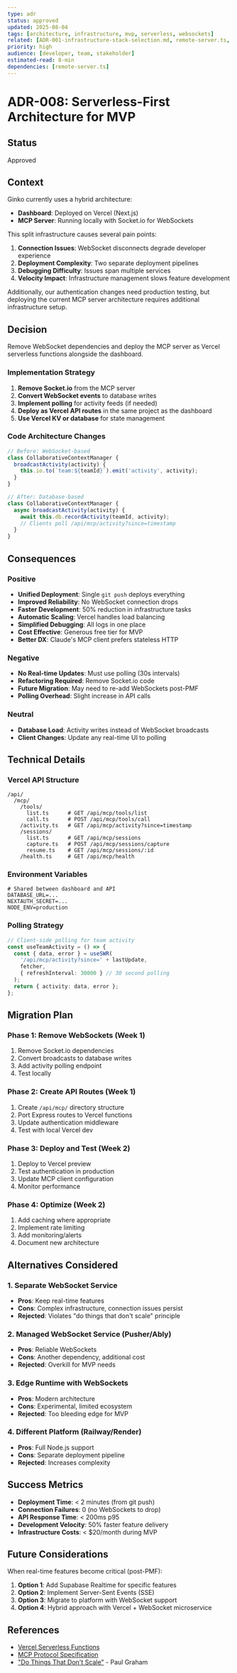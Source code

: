 ```yaml
---
type: adr
status: approved
updated: 2025-08-04
tags: [architecture, infrastructure, mvp, serverless, websockets]
related: [ADR-001-infrastructure-stack-selection.md, remote-server.ts, BACKLOG.md]
priority: high
audience: [developer, team, stakeholder]
estimated-read: 8-min
dependencies: [remote-server.ts]
---
```


# ADR-008: Serverless-First Architecture for MVP

## Status
Approved

## Context

Ginko currently uses a hybrid architecture:
- **Dashboard**: Deployed on Vercel (Next.js)
- **MCP Server**: Running locally with Socket.io for WebSockets

This split infrastructure causes several pain points:
1. **Connection Issues**: WebSocket disconnects degrade developer experience
2. **Deployment Complexity**: Two separate deployment pipelines
3. **Debugging Difficulty**: Issues span multiple services
4. **Velocity Impact**: Infrastructure management slows feature development

Additionally, our authentication changes need production testing, but deploying the current MCP server architecture requires additional infrastructure setup.

## Decision

Remove WebSocket dependencies and deploy the MCP server as Vercel serverless functions alongside the dashboard.

### Implementation Strategy

1. **Remove Socket.io** from the MCP server
2. **Convert WebSocket events** to database writes
3. **Implement polling** for activity feeds (if needed)
4. **Deploy as Vercel API routes** in the same project as the dashboard
5. **Use Vercel KV or database** for state management

### Code Architecture Changes

```typescript
// Before: WebSocket-based
class CollaborativeContextManager {
  broadcastActivity(activity) {
    this.io.to(`team:${teamId}`).emit('activity', activity);
  }
}

// After: Database-based  
class CollaborativeContextManager {
  async broadcastActivity(activity) {
    await this.db.recordActivity(teamId, activity);
    // Clients poll /api/mcp/activity?since=timestamp
  }
}
```

## Consequences

### Positive
- **Unified Deployment**: Single `git push` deploys everything
- **Improved Reliability**: No WebSocket connection drops
- **Faster Development**: 50% reduction in infrastructure tasks
- **Automatic Scaling**: Vercel handles load balancing
- **Simplified Debugging**: All logs in one place
- **Cost Effective**: Generous free tier for MVP
- **Better DX**: Claude's MCP client prefers stateless HTTP

### Negative  
- **No Real-time Updates**: Must use polling (30s intervals)
- **Refactoring Required**: Remove Socket.io code
- **Future Migration**: May need to re-add WebSockets post-PMF
- **Polling Overhead**: Slight increase in API calls

### Neutral
- **Database Load**: Activity writes instead of WebSocket broadcasts
- **Client Changes**: Update any real-time UI to polling

## Technical Details

### Vercel API Structure
```
/api/
  /mcp/
    /tools/
      list.ts      # GET /api/mcp/tools/list
      call.ts      # POST /api/mcp/tools/call
    /activity.ts   # GET /api/mcp/activity?since=timestamp
    /sessions/
      list.ts      # GET /api/mcp/sessions
      capture.ts   # POST /api/mcp/sessions/capture
      resume.ts    # GET /api/mcp/sessions/:id
    /health.ts     # GET /api/mcp/health
```

### Environment Variables
```env
# Shared between dashboard and API
DATABASE_URL=...
NEXTAUTH_SECRET=...
NODE_ENV=production
```

### Polling Strategy
```typescript
// Client-side polling for team activity
const useTeamActivity = () => {
  const { data, error } = useSWR(
    '/api/mcp/activity?since=' + lastUpdate,
    fetcher,
    { refreshInterval: 30000 } // 30 second polling
  );
  return { activity: data, error };
};
```

## Migration Plan

### Phase 1: Remove WebSockets (Week 1)
1. Remove Socket.io dependencies
2. Convert broadcasts to database writes
3. Add activity polling endpoint
4. Test locally

### Phase 2: Create API Routes (Week 1)  
1. Create `/api/mcp/` directory structure
2. Port Express routes to Vercel functions
3. Update authentication middleware
4. Test with local Vercel dev

### Phase 3: Deploy and Test (Week 2)
1. Deploy to Vercel preview
2. Test authentication in production
3. Update MCP client configuration
4. Monitor performance

### Phase 4: Optimize (Week 2)
1. Add caching where appropriate
2. Implement rate limiting
3. Add monitoring/alerts
4. Document new architecture

## Alternatives Considered

### 1. Separate WebSocket Service
- **Pros**: Keep real-time features
- **Cons**: Complex infrastructure, connection issues persist
- **Rejected**: Violates "do things that don't scale" principle

### 2. Managed WebSocket Service (Pusher/Ably)
- **Pros**: Reliable WebSockets
- **Cons**: Another dependency, additional cost
- **Rejected**: Overkill for MVP needs

### 3. Edge Runtime with WebSockets
- **Pros**: Modern architecture
- **Cons**: Experimental, limited ecosystem
- **Rejected**: Too bleeding edge for MVP

### 4. Different Platform (Railway/Render)
- **Pros**: Full Node.js support
- **Cons**: Separate deployment pipeline
- **Rejected**: Increases complexity

## Success Metrics

- **Deployment Time**: < 2 minutes (from git push)
- **Connection Failures**: 0 (no WebSockets to drop)
- **API Response Time**: < 200ms p95
- **Development Velocity**: 50% faster feature delivery
- **Infrastructure Costs**: < $20/month during MVP

## Future Considerations

When real-time features become critical (post-PMF):
1. **Option 1**: Add Supabase Realtime for specific features
2. **Option 2**: Implement Server-Sent Events (SSE)
3. **Option 3**: Migrate to platform with WebSocket support
4. **Option 4**: Hybrid approach with Vercel + WebSocket microservice

## References

- [Vercel Serverless Functions](https://vercel.com/docs/functions)
- [MCP Protocol Specification](https://modelcontextprotocol.io/docs)
- ["Do Things That Don't Scale"](http://paulgraham.com/ds.html) - Paul Graham
